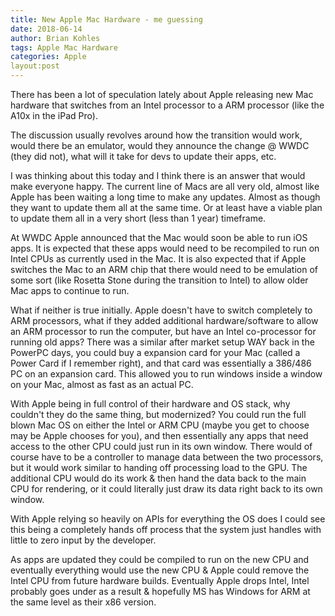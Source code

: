 ```yaml
---
title: New Apple Mac Hardware - me guessing
date: 2018-06-14
author: Brian Kohles
tags: Apple Mac Hardware
categories: Apple
layout:post
---
```


There has been a lot of speculation lately about Apple releasing new Mac hardware that switches from an Intel processor to a ARM processor (like the A10x in the iPad Pro).

The discussion usually revolves around how the transition would work, would there be an emulator, would they announce the change @ WWDC (they did not), what will it take for devs to update their apps, etc.

I was thinking about this today and I think there is an answer that would make everyone happy. The current line of Macs are all very old, almost like Apple has been waiting a long time to make any updates. Almost as though they want to update them all at the same time. Or at least have a viable plan to update them all in a very short (less than 1 year) timeframe.

At WWDC Apple announced that the Mac would soon be able to run iOS apps. It is expected that these apps would need to be recompiled to run on Intel CPUs as currently used in the Mac. It is also expected that if Apple switches the Mac to an ARM chip that there would need to be emulation of some sort (like Rosetta Stone during the transition to Intel) to allow older Mac apps to continue to run.

What if neither is true initially. Apple doesn't have to switch completely to ARM processors, what if they added additional hardware/software to allow an ARM processor to run the computer, but have an Intel co-processor for running old apps? There was a similar after market setup WAY back in the PowerPC days, you could buy a expansion card for your Mac (called a Power Card if I remember right), and that card was essentially a 386/486 PC on an expansion card. This allowed you to run windows inside a window on your Mac, almost as fast as an actual PC.

With Apple being in full control of their hardware and OS stack, why couldn't they do the same thing, but modernized? You could run the full blown Mac OS on either the Intel or ARM CPU (maybe you get to choose may be Apple chooses for you), and then essentially any apps that need access to the other CPU could just run in its own window. There would of course have to be a controller to manage data between the two processors, but it would work similar to handing off processing load to the GPU. The additional CPU would do its work & then hand the data back to the main CPU for rendering, or it could literally just draw its data right back to its own window.

With Apple relying so heavily on APIs for everything the OS does I could see this being a completely hands off process that the system just handles with little to zero input by the developer.

As apps are updated they could be compiled to run on the new CPU and eventually everything would use the new CPU & Apple could remove the Intel CPU from future hardware builds. Eventually Apple drops Intel, Intel probably goes under as a result & hopefully MS has Windows for ARM at the same level as their x86 version.